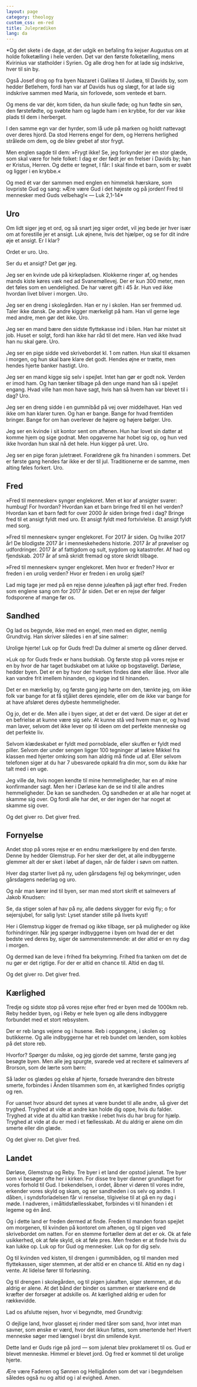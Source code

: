 ```yaml
---
layout: page
category: theology
custom_css: em-red
title: Juleprædiken
lang: da
---
```


*Og det skete i de dage, at der udgik en befaling fra kejser Augustus om at holde folketælling i hele verden. Det var den første folketælling, mens Kvirinius var statholder i Syrien. Og alle drog hen for at lade sig indskrive, hver til sin by.

Også Josef drog op fra byen Nazaret i Galilæa til Judæa, til Davids by, som hedder Betlehem, fordi han var af Davids hus og slægt, for at lade sig indskrive sammen med Maria, sin forlovede, som ventede et barn.

Og mens de var dér, kom tiden, da hun skulle føde; og hun fødte sin søn, den førstefødte, og svøbte ham og lagde ham i en krybbe, for der var ikke plads til dem i herberget.

I den samme egn var der hyrder, som lå ude på marken og holdt nattevagt over deres hjord. Da stod Herrens engel for dem, og Herrens herlighed strålede om dem, og de blev grebet af stor frygt.

Men englen sagde til dem: »Frygt ikke! Se, jeg forkynder jer en stor glæde, som skal være for hele folket: I dag er der født jer en frelser i Davids by; han er Kristus, Herren. Og dette er tegnet, I får: I skal finde et barn, som er svøbt og ligger i en krybbe.«

Og med ét var der sammen med englen en himmelsk hærskare, som lovpriste Gud og sang: »Ære være Gud i det højeste og på jorden! Fred til mennesker med Guds velbehag!«
— Luk 2,1-14*

## Uro

Om lidt siger jeg et ord, og så snart jeg siger ordet, vil jeg bede jer hver især om at forestille jer et ansigt. Luk øjnene, hvis det hjælper, og se for dit indre øje et ansigt. Er I klar?

Ordet er uro. Uro.

Ser du et ansigt? Det gør jeg.

Jeg ser en kvinde ude på kirkepladsen. Klokkerne ringer af, og hendes mands kiste køres væk ned ad Svanemøllevej. Der er kun 300 meter, men det føles som en uendelighed. De har været gift i 45 år. Hun ved ikke hvordan livet bliver i morgen. Uro.

Jeg ser en dreng i skolegården. Han er ny i skolen. Han ser fremmed ud. Taler ikke dansk. De andre kigger mærkeligt på ham. Han vil gerne lege med andre, men gør det ikke. Uro.

Jeg ser en mand bære den sidste flyttekasse ind i bilen. Han har mistet sit job. Huset er solgt, fordi han ikke har råd til det mere. Han ved ikke hvad han nu skal gøre. Uro.

Jeg ser en pige sidde ved skrivebordet kl. 1 om natten. Hun skal til eksamen i morgen, og hun skal bare klare det godt. Hendes øjne er trætte, men hendes hjerte banker hastigt. Uro.

Jeg ser en mand kigge sig selv i spejlet. Intet han gør er godt nok. Verden er imod ham. Og han tænker tilbage på den unge mand han så i spejlet engang. Hvad ville han mon have sagt, hvis han så hvem han var blevet til i dag? Uro.

Jeg ser en dreng sidde i en gummibåd på vej over middelhavet. Han ved ikke om han klarer turen. Og han er bange. Bange for hvad fremtiden bringer. Bange for om han overlever de højere og højere bølger. Uro.

Jeg ser en kvinde i sit kontor sent om aftenen. Hun har lovet sin datter at komme hjem og sige godnat. Men opgaverne har hobet sig op, og hun ved ikke hvordan hun skal nå det hele. Hun kigger på uret. Uro.

Jeg ser en pige foran juletræet. Forældrene gik fra hinanden i sommers. Det er første gang hendes far ikke er der til jul. Traditionerne er de samme, men alting føles forkert. Uro.

## Fred

»Fred til mennesker« synger englekoret. Men et kor af ansigter svarer: humbug! For hvordan? Hvordan kan et barn bringe fred til en hel verden? Hvordan kan et barn født for over 2000 år siden bringe fred i dag? Bringe fred til et ansigt fyldt med uro. Et ansigt fyldt med fortvivlelse. Et ansigt fyldt med sorg.

»Fred til mennesker« synger englekoret. For 2017 år siden. Og hvilke 2017 år! De blodigste 2017 år i menneskehedens historie. 2017 år af prøvelser og udfordringer. 2017 år af fattigdom og sult, sygdom og katastrofer. Af had og fjendskab. 2017 år af små skridt fremad og store skridt tilbage.

»Fred til mennesker« synger englekoret. Men hvor er freden? Hvor er freden i en urolig verden? Hvor er freden i en urolig sjæl?

Lad mig tage jer med på en rejse denne juleaften på jagt efter fred. Freden som englene sang om for 2017 år siden. Det er en rejse der følger fodsporene af mange før os.

## Sandhed

Og lad os begynde, ikke med en engel, men med en digter, nemlig Grundtvig. Han skriver således i en af sine salmer:

Urolige hjerte!
Luk op for Guds fred!
Da dulmer al smerte
og dåner derved.

»Luk op for Guds fred« er hans budskab. Og første stop på vores rejse er en by hvor de har taget budskabet om at lukke op bogstaveligt. Dørløse, hedder byen. Det er en by hvor der hverken findes døre eller låse. Hvor alle kan vandre frit imellem hinanden, og kigge ind til hinanden.

Det er en mærkelig by, og første gang jeg hørte om den, tænkte jeg, om ikke folk var bange for at få stjålet deres ejendele, eller om de ikke var bange for at have afsløret deres dybeste hemmeligheder.

Og jo, det er de. Men alle i byen siger, at det er det værd. De siger at det er en befrielse at kunne være sig selv. At kunne stå ved hvem man er, og hvad man laver, selvom det ikke lever op til ideen om det perfekte menneske og det perfekte liv.

Selvom klædeskabet er fyldt med pornoblade, eller skuffen er fyldt med piller. Selvom der under sengen ligger 100 tegninger af lækre Mikkel fra klassen med hjerter omkring som han aldrig må finde ud af. Eller selvom telefonen siger at du har 7 ubesvarede opkald fra din mor, som du ikke har talt med i en uge.

Jeg ville dø, hvis nogen kendte til mine hemmeligheder, har en af mine konfirmander sagt. Men her i Dørløse kan de se ind til alle andres hemmeligheder. De kan se sandheden. Og sandheden er at alle har noget at skamme sig over. Og fordi alle har det, er der ingen der har noget at skamme sig over.

Og det giver ro. Det giver fred.

## Fornyelse

Andet stop på vores rejse er en endnu mærkeligere by end den første. Denne by hedder Glemstrup. For her sker der det, at alle indbyggerne glemmer alt der er sket i løbet af dagen, når de falder i søvn om natten.

Hver dag starter livet på ny, uden gårsdagens fejl og bekymringer, uden gårsdagens nederlag og uro.

Og når man kører ind til byen, ser man med stort skrift et salmevers af Jakob Knudsen:

Se, da stiger solen af hav på ny,
alle dødens skygger for evig fly;
o for sejersjubel, for salig lyst:
Lyset stander stille på livets kyst!

Her i Glemstrup kigger de fremad og ikke tilbage, ser på muligheder og ikke forhindringer. Når jeg spørger indbyggerne i byen om hvad der er det bedste ved deres by, siger de sammenstemmende: at der altid er en ny dag i morgen.

Og dermed kan de leve i frihed fra bekymring. Frihed fra tanken om det de nu gør er det rigtige. For der er altid en chance til. Altid en dag til.

Og det giver ro. Det giver fred.

## Kærlighed

Tredje og sidste stop på vores rejse efter fred er byen med de 1000km reb. Reby hedder byen, og i Reby er hele byen og alle dens indbyggere forbundet med et stort rebsystem.

Der er reb langs vejene og i husene. Reb i opgangene, i skolen og butikkerne. Og alle indbyggerne har et reb bundet om lænden, som kobles på det store reb.

Hvorfor? Spørger du måske, og jeg gjorde det samme, første gang jeg besøgte byen. Men alle jeg spurgte, svarede ved at recitere et salmevers af Brorson, som de lærte som børn:

Så lader os glædes og elske af hjerte,
forsøde hverandre den bitreste smerte,
forbindes i Ånden tilsammen som én,
at kærlighed findes oprigtig og ren.

For uanset hvor absurd det synes at være bundet til alle andre, så giver det tryghed. Tryghed at vide at andre kan holde dig oppe, hvis du falder. Tryghed at vide at du altid kan trække i rebet hvis du har brug for hjælp. Tryghed at vide at du er med i et fællesskab. At du aldrig er alene om din smerte eller din glæde.

Og det giver ro. Det giver fred.

## Landet

Dørløse, Glemstrup og Reby. Tre byer i et land der opstod julenat. Tre byer som vi besøger ofte her i kirken. For disse tre byer danner grundlaget for vores forhold til Gud. I bekendelsen, i ordet, åbner vi døren til vores indre, erkender vores skyld og skam, og ser sandheden i os selv og andre. I dåben, i syndsforladelsen får vi renselse, tilgivelse til at gå en ny dag i møde. I nadveren, i måltidsfællesskabet, forbindes vi til hinanden i ét legeme og én ånd.

Og i dette land er freden dermed at finde. Freden til manden foran spejlet om morgenen, til kvinden på kontoret om aftenen, og til pigen ved skrivebordet om natten. For en stemme fortæller dem at det er ok. Ok at føle usikkerhed, ok at føle skyld, ok at føle pres. Men freden er at finde hvis du kan lukke op. Luk op for Gud og mennesker. Luk op for dig selv.

Og til kvinden ved kisten, til drengen i gummibåden, og til manden med flyttekassen, siger stemmen, at der altid er en chance til. Altid en ny dag i vente. At lidelse fører til forløsning.

Og til drengen i skolegården, og til pigen juleaften, siger stemmen, at du aldrig er alene. At det bånd der binder os sammen er stærkere end de kræfter der forsøger at adskille os. At kærlighed aldrig er uden for rækkevidde.

Lad os afslutte rejsen, hvor vi begyndte, med Grundtvig:

O dejlige land,
hvor glasset ej rinder med tårer som sand,
hvor intet man savner, som ønske er værd,
hvor det ikkun fattes, som smertende her!
Hvert menneske søger med længsel i bryst
din smilende kyst.

Dette land er Guds rige på jord — som julenat blev proklameret til os. Gud er blevet menneske. Himmel er blevet jord. Og fred er kommet til det urolige hjerte.

Ære være Faderen og Sønnen og Helligånden
som det var i begyndelsen
således også nu og altid
og i al evighed. Amen.
